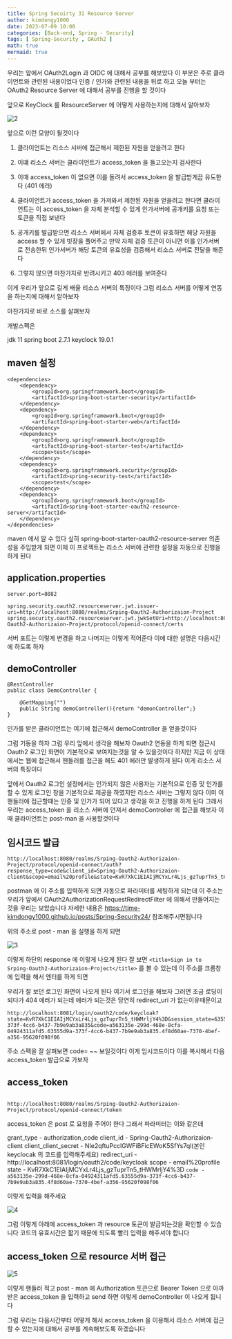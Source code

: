 ```yaml
---
title: Spring Secuirty 31 Resource Server
author: kimdongy1000
date: 2023-07-09 10:00
categories: [Back-end, Spring - Security]
tags: [ Spring-Security , OAuth2 ]
math: true
mermaid: true
---
```


우리는 앞에서 OAuth2Login 과 OIDC 에 대해서 공부를 해보았다 이 부분은 주로 클라이언트와 관련된 내용이었다 인증 / 인가와 관련된 내용을 뒤로 하고 오늘 부터는 
OAuth2 Resource Server 에 대해서 공부를 진행을 할 것이다 

앞으로 KeyClock 를 ResourceServer 에 어떻게 사용하는지에 대해서 알아보자 

![2](https://github.com/time-kimdongy1000/ImageStore/assets/58513678/f40ab778-2504-48d6-a84a-decdceeb4453)

앞으로 이런 모양이 될것이다 

1) 클라이언트는 리소스 서버에 접근해서 제한된 자원을 얻을려고 한다 

2) 이떄 리소스 서버는 클라이언트가 access_token 을 들고오는지 검사한다 

3) 이때 access_token 이 없으면 이를 돌려서 access_token 을 발급받게끔 유도한다 (401 에러)

4) 클라이언트가 access_token 을 가져와서 제한된 자원을 얻을려고 한다면 클라이언트는 이 access_token 을 자체 분석할 수 있게 인가서버에 공개키를 요청 또는 토큰을 직접 보낸다 

5) 공개키를 발급받으면 리소스 서버에서 자체 검증후 토큰이 유효하면 해당 자원을 access 할 수 있게 빗장을 풀어주고 
   만약 자체 검증 토큰이 아니면 이를 인가서버로 전송한뒤 인가서버가 해당 토큰의 유효성을 검증해서 리소스 서버로 전달을 해준다 

6) 그렇지 않으면 마찬가지로 반려시키고 403 에러를 보여준다 

이게 우리가 앞으로 길게 배울 리소스 서버의 특징이다 그럼 리소스 서버를 어떻게 연동을 하는지에 대해서 알아보자 

마찬가지로 바로 소스를 살펴보자 


개발스펙은 

jdk 11 
spring boot 2.7.1 
keyclock 19.0.1


## maven 설정
```
<dependencies>
	<dependency>
		<groupId>org.springframework.boot</groupId>
		<artifactId>spring-boot-starter-security</artifactId>
	</dependency>
	<dependency>
		<groupId>org.springframework.boot</groupId>
		<artifactId>spring-boot-starter-web</artifactId>
	</dependency>
	<dependency>
		<groupId>org.springframework.boot</groupId>
		<artifactId>spring-boot-starter-test</artifactId>
		<scope>test</scope>
	</dependency>
	<dependency>
		<groupId>org.springframework.security</groupId>
		<artifactId>spring-security-test</artifactId>
		<scope>test</scope>
	</dependency>
	<dependency>
		<groupId>org.springframework.boot</groupId>
		<artifactId>spring-boot-starter-oauth2-resource-server</artifactId>
	</dependency>
</dependencies>
```

maven 에서 알 수 있다 싶히 spring-boot-starter-oauth2-resource-server 의존성을 주입받게 되면 이제 이 프로젝트는 리소스 서버에 관련한 설정을 자동으로 진행을 하게 된다 

## application.properties 

```
server.port=8082

spring.security.oauth2.resourceserver.jwt.issuer-uri=http://localhost:8080/realms/Srping-Oauth2-Authorizaion-Project
spring.security.oauth2.resourceserver.jwt.jwkSetUri=http://localhost:8080/realms/Srping-Oauth2-Authorizaion-Project/protocol/openid-connect/certs

```

서버 포트는 이렇게 변경을 하고 나머지는 이렇게 적어준다 이에 대한 설명은 다음시간에 하도록 하자

## demoController
```
@RestController
public class DemoController {

    @GetMapping("")
    public String demoController(){return "demonController";}
}
```

인가를 받은 클라이언트는 여기에 접근해서 demoController 을 얻을것이다 

그럼 기동을 하자 그럼 우리 앞에서 생각을 해보자 Oauth2 연동을 하게 되면 접근시 Oauth2 로그인 화면이 기본적으로 보여지는것을 알 수 있을것이다 하지만 
지금 이 상태에서는 웹에 접근해서 핸들러를 접근을 해도 401 에러만 발생하게 된다 이게 리소스 서버의 특징이다 

앞에서 Oauth2 로그인 설정에서는 인가되지 않은 사용자는 기본적으로 인증 및 인가를 할 수 있게 로그인 창을 기본적으로 제공을 하였지만 
리소스 서버는 그렇지 않다 이미 이 핸들러에 접근할때는 인증 및 인가가 되어 있다고 생각을 하고 진행을 하게 된다 그래서 우리는 access_token 을 리소스 서버에 던져서 
demoController 에 접근을 해보자 이때 클라이언트는 post-man 을 사용할것이다 

## 임시코드 발급

```
http://localhost:8080/realms/Srping-Oauth2-Authorizaion-Project/protocol/openid-connect/auth?response_type=code&client_id=Spring-Oauth2-Authorizaion-client&scope=email%20profile&state=KvR7XkC1EIAIjMCYxLr4Ljs_gzTuprTn5_tHWMrljY4%3D&redirect_uri=http://localhost:8081/login/oauth2/code/keycloak

```
postman 에 이 주소를 입력하게 되면 자동으로 파라미터를 세팅하게 되는데 이 주소는 우리가 앞에서 OAuth2AuthorizationRequestRedirectFilter 에 의해서 만들어지는것을 우리는 보았습니다 자세한 내용은 <https://time-kimdongy1000.github.io/posts/Spring-Security24/> 참조해주시면됩니다 

위의 주소로 post - man 을 실행을 하게 되면 

![3](https://github.com/time-kimdongy1000/ImageStore/assets/58513678/55000b52-d8fc-4759-910e-9f00a3026c8c)

이렇게 하단의 response 에 이렇게 나오게 된다 잘 보면 `<title>Sign in to Srping-Oauth2-Authorizaion-Project</title>` 를 볼 수 있는데 이 주소를 
크롬창에 입력을 해서 엔터를 하게 되면 

우리가 잘 보던 로그인 화면이 나오게 된다 여기서 로그인을 해보자 그러면 조금 로딩이 되다가 404 에러가 되는데 에러가 되는것은 당연히 redirect_uri 가 없는이유때문이고 

```
http://localhost:8081/login/oauth2/code/keycloak?state=KvR7XkC1EIAIjMCYxLr4Ljs_gzTuprTn5_tHWMrljY4%3D&session_state=63555d9a-373f-4cc6-b437-7b9e9ab3a835&code=a563135e-299d-468e-8cfa-04924311afd5.63555d9a-373f-4cc6-b437-7b9e9ab3a835.4f8d60ae-7370-4bef-a356-95620f098f06

```

주소 스펙을 잘 살펴보면 code= ~~ 보일것이다 이게 임시코드이다 이를 복사해서 다음 access_token 발급으로 가보자

## access_token 

```

http://localhost:8080/realms/Srping-Oauth2-Authorizaion-Project/protocol/openid-connect/token

```

access_token 은 post 로 요청을 주어야 한다 그래서 파라미터는 이와 같은데 

grant_type - authorization_code
client_id - Spring-Oauth2-Authorizaion-client
client_client_secret - NIe2qftuPcclGWFiBFicEWoK5SfYs7ql(본인 keyclocak 의 코드를 입력해주세요)
redirect_uri - http://localhost:8081/login/oauth2/code/keycloak
scope - email%20profile
state - KvR7XkC1EIAIjMCYxLr4Ljs_gzTuprTn5_tHWMrljY4%3D
`code - a563135e-299d-468e-8cfa-04924311afd5.63555d9a-373f-4cc6-b437-7b9e9ab3a835.4f8d60ae-7370-4bef-a356-95620f098f06`

이렇게 입력을 해주세요 

![4](https://github.com/time-kimdongy1000/ImageStore/assets/58513678/62dee1ef-1cc8-437b-a26e-5620981eedd5)

그럼 이렇게 아래에 access_token 과 resource 토큰이 발급되는것을 확인할 수 있습니다 코드의 유효시간은 짧기 때문에 되도록 빨리 입력을 해주셔야 합니다 

## access_token 으로 resource 서버 접근

![5](https://github.com/time-kimdongy1000/ImageStore/assets/58513678/8c00376f-ae11-4c10-b8cb-55e31f1cc663)

이렇게 핸들러 적고 post - man 에 Authorization 토큰으로 Bearer Token 으로 아까 받은 access_token 을 입력하고 send 하면 이렇게 
demoController 이 나오게 됩니다 


그럼 우리는 다음시간부터 어떻게 해서 access_token 을 이용해서 리소스 서버에 접근할 수 있는지에 대해서 공부를 계속해보도록 하겠습니다 
